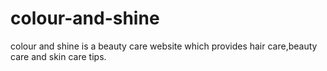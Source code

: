 # colour-and-shine
colour and shine is a beauty care website which provides hair care,beauty care and skin care tips.
